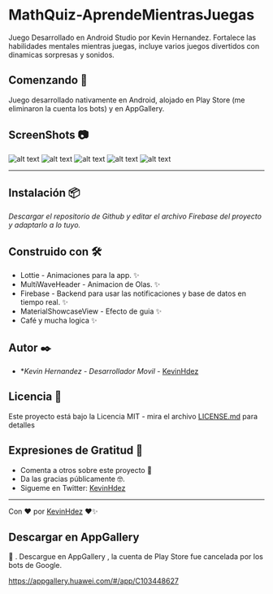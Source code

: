 # MathQuiz-AprendeMientrasJuegas
Juego Desarrollado en Android Studio por Kevin Hernandez. Fortalece las habilidades mentales mientras juegas, incluye varios juegos divertidos con dinamicas sorpresas y sonidos.


## Comenzando 🚀

Juego desarrollado nativamente en Android, alojado en Play Store (me eliminaron la cuenta los bots) y en AppGallery.
 

## ScreenShots 📷
![alt text](https://raw.githubusercontent.com/KevinHdezVaz/MathQuiz-AprendeMientrasJuegas/master/app/src/main/res/drawable/inicio.png)
 ![alt text](https://raw.githubusercontent.com/KevinHdezVaz/MathQuiz-AprendeMientrasJuegas/master/app/src/main/res/drawable/capitan.png)
![alt text](https://raw.githubusercontent.com/KevinHdezVaz/MathQuiz-AprendeMientrasJuegas/master/app/src/main/res/drawable/cap3.png) 
![alt text](https://raw.githubusercontent.com/KevinHdezVaz/MathQuiz-AprendeMientrasJuegas/master/app/src/main/res/drawable/cap4.png) 
![alt text](https://raw.githubusercontent.com/KevinHdezVaz/MathQuiz-AprendeMientrasJuegas/master/app/src/main/res/drawable/cap5.png) 

---

## Instalación 📦

_Descargar el repositorio de Github y editar el archivo Firebase del proyecto y adaptarlo a lo tuyo._

## Construido con 🛠️

 

* Lottie -  Animaciones para la app. ✨
* MultiWaveHeader -  Animacion de Olas. ✨ 
* Firebase -  Backend para usar las notificaciones y base de datos en tiempo real. ✨
* MaterialShowcaseView -  Efecto de guia ✨
* Café y mucha logica ✨



## Autor ✒️ 

* **Kevin Hernandez* - *Desarrollador Movil* - [KevinHdez](https://github.com/KevinHdezVaz)
 

 
## Licencia 📄

Este proyecto está bajo la Licencia MIT - mira el archivo [LICENSE.md](LICENSE) para detalles


## Expresiones de Gratitud 🎁

* Comenta a otros sobre este proyecto 📢
* Da las gracias públicamente 🤓.
* Sigueme en Twitter: [KevinHdez](https://twitter.com/KevinHVaz)



---

Con ❤️  por  [KevinHdez](https://github.com/KevinHdezVaz) ❤✨



## Descargar en AppGallery

📌  . Descargue en AppGallery , la cuenta de Play Store fue cancelada por los bots de Google.

https://appgallery.huawei.com/#/app/C103448627
